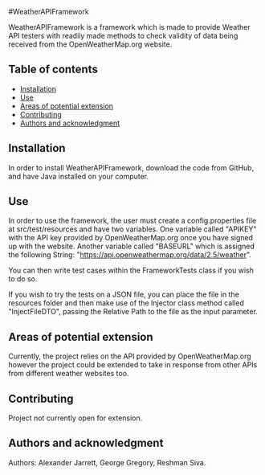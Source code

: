 #WeatherAPIFramework

WeatherAPIFramework is a framework which is made to provide Weather API testers with readily made methods to check 
validity of data being received from the OpenWeatherMap.org website.


## Table of contents
* [Installation](#Installation)
* [Use](#Use)
* [Areas of potential extension](#Areas-of-potential-extension)
* [Contributing](#Contributing)
* [Authors and acknowledgment](#Authors-and-acknowledgment)


## Installation

In order to install WeatherAPIFramework, download the code from GitHub, and have Java installed on your computer.

## Use

In order to use the framework, the user must create a config.properties file at src/test/resources and have two variables. 
One variable called "APIKEY" with the API key provided by OpenWeatherMap.org once you have signed up with the website.
Another variable called "BASEURL" which is assigned the following String: "https://api.openweathermap.org/data/2.5/weather".

You can then write test cases within the FrameworkTests class if you wish to do so.

If you wish to try the tests on a JSON file, you can place the file in the resources folder and then make use of the 
Injector class method called "InjectFileDTO", passing the Relative Path to the file as the input parameter.

## Areas of potential extension

Currently, the project relies on the API provided by OpenWeatherMap.org however the project could be extended to take
in response from other APIs from different weather websites too.

## Contributing

Project not currently open for extension.

## Authors and acknowledgment

Authors: Alexander Jarrett, George Gregory, Reshman Siva.